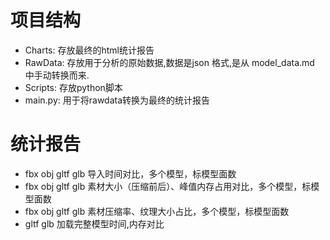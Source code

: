 # 项目结构

- Charts: 存放最终的html统计报告
- RawData: 存放用于分析的原始数据,数据是json 格式,是从 model_data.md 中手动转换而来.
- Scripts: 存放python脚本
- main.py: 用于将rawdata转换为最终的统计报告

# 统计报告

- fbx obj gltf glb 导入时间对比，多个模型，标模型面数
- fbx obj gltf glb 素材大小（压缩前后）、峰值内存占用对比，多个模型，标模型面数
- fbx obj gltf glb 素材压缩率、纹理大小占比，多个模型，标模型面数
- gltf glb 加载完整模型时间,内存对比